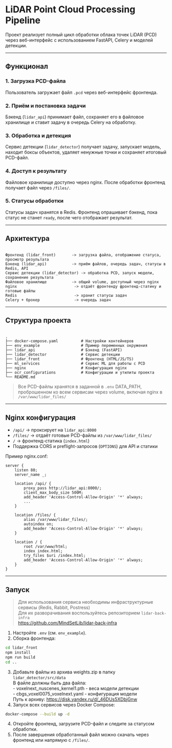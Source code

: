 # LiDAR Point Cloud Processing Pipeline

Проект реализует полный цикл обработки облака точек LiDAR (PCD) через веб-интерфейс с использованием FastAPI, Celery и моделей детекции.

---

## Функционал

### 1. Загрузка PCD-файла

Пользователь загружает файл `.pcd` через веб-интерфейс фронтенда.

### 2. Приём и постановка задачи

Бэкенд (`lidar_api`) принимает файл, сохраняет его в файловое хранилище и ставит задачу в очередь Celery на обработку.

### 3. Обработка и детекция

Сервис детекции (`lidar_detector`) получает задачу, запускает модель, находит боксы объектов, удаляет ненужные точки и сохраняет итоговый PCD-файл.

### 4. Доступ к результату

Файловое хранилище доступно через nginx. После обработки фронтенд получает файл через `/files/`.

### 5. Статусы обработки

Статусы задач хранятся в Redis. Фронтенд опрашивает бэкенд, пока статус не станет `ready`, после чего отображает результат.

---

## Архитектура

```

Фронтенд (lidar_front)       -> загрузка файла, отображение статуса, просмотр результата
Бэкенд (lidar_api)           -> приём файлов, очередь задач, статусы в Redis, API
Сервис детекции (lidar_detector) -> обработка PCD, запуск модели, сохранение результата
Файловое хранилище           -> общий volume, доступный через nginx
nginx                         -> отдаёт фронтенду фронтенд-статику и готовые файлы
Redis                         -> хранит статусы задач
Celery + брокер               -> очередь задач

```

---

## Структура проекта

```

.
├── docker-compose.yaml          # Настройки контейнеров
├── env_example                  # Пример переменных окружения
├── lidar_api                    # Бэкенд (FastAPI)
├── lidar_detector               # Сервис детекции
├── lidar_front                  # Фронтенд (HTML/JS/TS)
├── ml_services                  # Сервис ML для работы с PCD
├── nginx                        # Конфигурация nginx
├── ocr_configurations           # Конфигурации и утилиты проекта
└── README.md

```

> Все PCD-файлы хранятся в заданной в `.env` DATA\_PATH, проброшенном ко всем сервисам через volume, включая nginx  в `/var/www/lidar_files/`

---

## Nginx конфигурация

- `/api/` → проксирует на `lidar_api:8000`
- `/files/` → отдаёт готовые PCD-файлы из `/var/www/lidar_files/`
- `/` → фронтенд-статика (`index.html`)
- Поддержка CORS и preflight-запросов (`OPTIONS`) для API и статики

Пример nginx.conf:

```nginx
server {
    listen 80;
    server_name _;

    location /api/ {
        proxy_pass http://lidar_api:8000/;
        client_max_body_size 500M;
        add_header 'Access-Control-Allow-Origin' '*' always;
        ...
    }

    location /files/ {
        alias /var/www/lidar_files/;
        autoindex on;
        add_header 'Access-Control-Allow-Origin' '*' always;
    }

    location / {
        root /var/www/html;
        index index.html;
        try_files $uri /index.html;
        add_header 'Access-Control-Allow-Origin' '*' always;
    }
}
```

---

## Запуск

> Для использования сервиса необходимы инфраструктурные сервисы (Redis, Rabbit, Postress) \
> Для их разворачивания воспользуйтесь репозиторием `lidar-back-infra` \
> <https://github.com/MindSetLib/lidar-back-infra>

1. Настройте `.env` (см. `env_example`).
2. Сборка фронтенда:

```bash
cd lidar_front
npm install
npm run build
cd ..
```

3. Добавьте файлы из архива weights.zip в  папку `lidar_detector/src/data`\
   В файле должны быть два файла:\
   \- voxelnext\_nuscenes\_kernel1.pth - веса модели детекции\
   \- cbgs\_voxel0075\_voxelnext.yaml - конфигурация модели\
   Путь к архиву: <https://disk.yandex.ru/d/_46DUs5XDbjGnw>
4. Запуск всех сервисов через Docker Compose:

```bash
docker-compose --build up -d
```

4. Откройте фронтенд, загрузите PCD-файл и следите за статусом обработки.
5. После завершения обработанный файл можно скачать через фронтенд или напрямую с `/files/`.